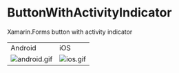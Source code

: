 # ButtonWithActivityIndicator
Xamarin.Forms button with activity indicator

<table>
  <tr>
    <td>Android</td>
    <td>iOS</td>
  </tr>
  <tr>
    <td><img src="https://github.com/xamarinium/ButtonWithActivityIndicator/blob/master/Screenshots/android_01.gif?raw=true" alt="android.gif"></td>
    <td><img src="https://github.com/xamarinium/ButtonWithActivityIndicator/blob/master/Screenshots/ios_01.gif?raw=true" alt="ios.gif"></td>
  </tr>
</table>
